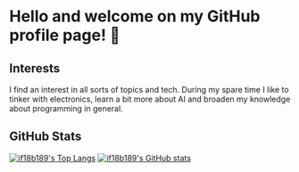 # Hello and welcome on my GitHub profile page! 👋

## Interests
I find an interest in all sorts of topics and tech. During my spare time I like to tinker with electronics, learn a bit more about AI and broaden my knowledge about programming in general.

## GitHub Stats
[![if18b189's Top Langs](https://github-readme-stats.vercel.app/api/top-langs/?username=if18b189)](https://github.com/if18b189/github-readme-stats)
[![if18b189's GitHub stats](https://github-readme-stats.vercel.app/api?username=if18b189&show_icons=true)](https://github.com/if18b189/github-readme-stats)


<!--
**if18b189/if18b189** is a ✨ _special_ ✨ repository because its `README.md` (this file) appears on your GitHub profile.

Here are some ideas to get you started:

- 🔭 I’m currently working on ...
- 🌱 I’m currently learning ...
- 👯 I’m looking to collaborate on ...
- 🤔 I’m looking for help with ...
- 💬 Ask me about ...
- 📫 How to reach me: ...
- 😄 Pronouns: ...
- ⚡ Fun fact: ...
-->
